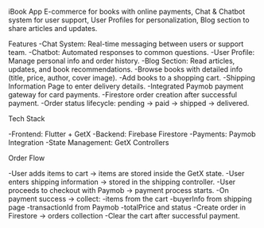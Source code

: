 iBook App
E-commerce for books with online payments,
Chat & Chatbot system for user support,
User Profiles for personalization,
Blog section to share articles and updates.

Features
-Chat System: Real-time messaging between users or support team.
-Chatbot: Automated responses to common questions.
-User Profile: Manage personal info and order history.
-Blog Section: Read articles, updates, and book recommendations.
-Browse books with detailed info (title, price, author, cover image).
-Add books to a shopping cart.
-Shipping Information Page to enter delivery details.
-Integrated Paymob payment gateway for card payments.
-Firestore order creation after successful payment.
-Order status lifecycle: pending → paid → shipped → delivered.

Tech Stack

-Frontend: Flutter + GetX
-Backend: Firebase Firestore
-Payments: Paymob Integration
-State Management: GetX Controllers


Order Flow

-User adds items to cart → items are stored inside the GetX state.
-User enters shipping information → stored in the shipping controller.
-User proceeds to checkout with Paymob → payment process starts.
-On payment success → collect:
-items from the cart
-buyerInfo from shipping page
-transactionId from Paymob
-totalPrice and status
-Create order in Firestore → orders collection
-Clear the cart after successful payment.
